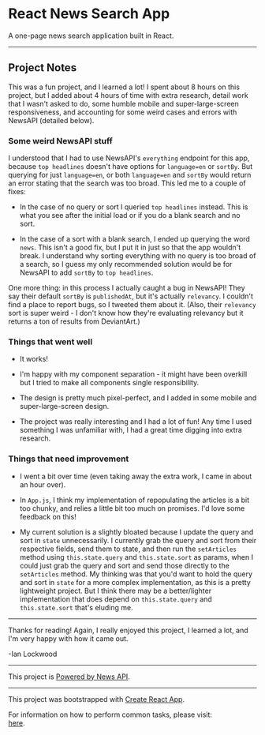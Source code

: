# React News Search App

A one-page news search application built in React.

___

## Project Notes

This was a fun project, and I learned a lot! I spent about 8 hours on this project, but I added about 4 hours of time with extra research, detail work that I wasn't asked to do, some humble mobile and super-large-screen responsiveness, and accounting for some weird cases and errors with NewsAPI (detailed below).


### Some weird NewsAPI stuff

I understood that I had to use NewsAPI's `everything` endpoint for this app, because `top headlines` doesn't have options for `language=en` or `sortBy`. But querying for just `language=en`, or both `language=en` and `sortBy` would return an error stating that the search was too broad. This led me to a couple of fixes:

* In the case of no query or sort I queried `top headlines` instead. This is what you see after the initial load or if you do a blank search and no sort.

* In the case of a sort with a blank search, I ended up querying the word `news`. This isn't a good fix, but I put it in just so that the app wouldn't break. I understand why sorting everything with no query is too broad of a search, so I guess my only recommended solution would be for NewsAPI to add `sortBy` to `top headlines`.

One more thing: in this process I actually caught a bug in NewsAPI! They say their default `sortBy` is `publishedAt`, but it's actually `relevancy`. I couldn't find a place to report bugs, so I tweeted them about it. (Also, their `relevancy` sort is super weird - I don't know how they're evaluating relevancy but it returns a ton of results from DeviantArt.)


### Things that went well

* It works!

* I'm happy with my component separation - it might have been overkill but I tried to make all components single responsibility.

* The design is pretty much pixel-perfect, and I added in some mobile and super-large-screen design.

* The project was really interesting and I had a lot of fun! Any time I used something I was unfamiliar with, I had a great time digging into extra research.


### Things that need improvement

* I went a bit over time (even taking away the extra work, I came in about an hour over).

* In `App.js`, I think my implementation of repopulating the articles is a bit too chunky, and relies a little bit too much on promises. I'd love some feedback on this!

* My current solution is a slightly bloated because I update the query and sort in `state` unnecessarily. I currently grab the query and sort from their respective fields, send them to state, and then run the `setArticles` method using `this.state.query` and `this.state.sort` as params, when I could just grab the query and sort and send those directly to the `setArticles` method. My thinking was that you'd want to hold the query and sort in `state` for a more complex implementation, as this is a pretty lightweight project. But I think there may be a better/lighter implementation that does depend on `this.state.query` and `this.state.sort` that's eluding me.


___

Thanks for reading! Again, I really enjoyed this project, I learned a lot, and I'm very happy with how it came out.

-Ian Lockwood

___

This project is [Powered by News API](https://newsapi.org).

___

This project was bootstrapped with [Create React App](https://github.com/facebookincubator/create-react-app).

For information on how to perform common tasks, please visit:<br>
[here](https://github.com/facebookincubator/create-react-app/blob/master/packages/react-scripts/template/README.md).
